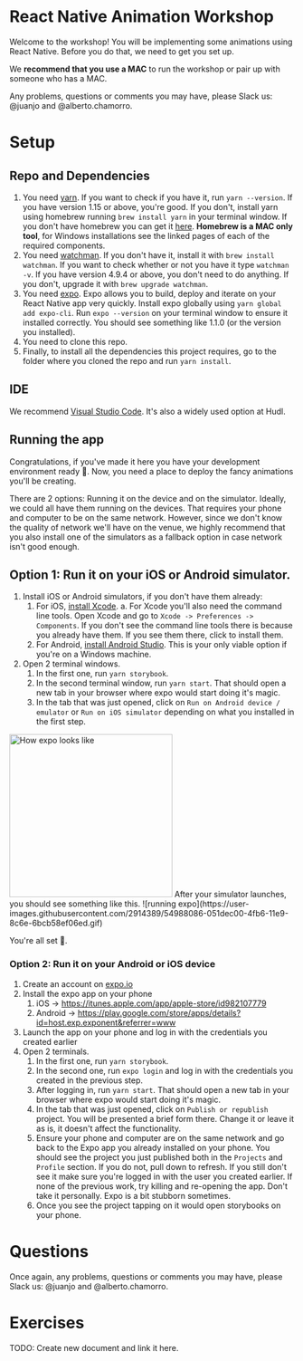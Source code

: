 # React Native Animation Workshop
Welcome to the workshop! You will be implementing some animations using React Native. Before you do that, we need to get you set up.

We **recommend that you use a MAC** to run the workshop or pair up with someone who has a MAC.

Any problems, questions or comments you may have, please Slack us: @juanjo and @alberto.chamorro.

# Setup
## Repo and Dependencies
1. You need [yarn](https://yarnpkg.com). If you want to check if you have it, run `yarn --version`. If you have version 1.15 or above, you're good. If you don't, install yarn using homebrew running `brew install yarn` in your terminal window.
If you don't have homebrew you can get it [here](https://brew.sh/).
**Homebrew is a MAC only tool**, for Windows installations see the linked pages of each of the required components.
2. You need [watchman](https://facebook.github.io/watchman/docs/install.html). If you don't have it, install it with `brew install watchman`. If you want to check whether or not you have it type `watchman -v`. If you have version 4.9.4 or above, you don't need to do anything. If you don't, upgrade it with `brew upgrade watchman`.
3. You need [expo](https://expo.io/). Expo allows you to build, deploy and iterate on your React Native app very quickly. Install expo globally using `yarn global add expo-cli`.
Run `expo --version` on your terminal window to ensure it installed correctly. You should see something like 1.1.0 (or the version you installed).
4. You need to clone this repo.
5. Finally, to install all the dependencies this project requires, go to the folder where you cloned the repo and run `yarn install`.

## IDE
We recommend [Visual Studio Code](https://code.visualstudio.com/). It's also a widely used option at Hudl.

## Running the app
Congratulations, if you've made it here you have your development environment ready :tada:. Now, you need a place to deploy the fancy animations you'll be creating.

There are 2 options: Running it on the device and on the simulator. Ideally, we could all have them running on the devices. That requires your phone and computer to be on the same network. However, since we don't know the quality of network we'll have on the venue, we highly recommend that you also install one of the simulators as a fallback option in case network isn't good enough.

## Option 1: Run it on your iOS or Android simulator.
1. Install iOS or Android simulators, if you don't have them already:
    1. For iOS, [install Xcode](https://itunes.apple.com/es/app/xcode/id497799835?l=en&mt=12).
        a. For Xcode you'll also need the command line tools. Open Xcode and go to `Xcode -> Preferences -> Components`. If you don't see the command line tools there is because you already have them. If you see them there, click to install them.
    2. For Android, [install Android Studio](https://developer.android.com/studio). This is your only viable option if you're on a Windows machine.
2. Open 2 terminal windows.
    1. In the first one, run `yarn storybook`.
    2. In the second terminal window, run `yarn start`. That should open a new tab in your browser where expo would start doing it's magic.
    3. In the tab that was just opened, click on `Run on Android device / emulator` or `Run on iOS simulator` depending on what you installed in the first step.
<img width="288" alt="How expo looks like" src="https://user-images.githubusercontent.com/2914389/54987283-9b511280-4fb4-11e9-8cd9-164e08bb0eb4.png">
After your simulator launches, you should see something like this.
    ![running expo](https://user-images.githubusercontent.com/2914389/54988086-051dec00-4fb6-11e9-8c6e-6bcb58ef06ed.gif)

You're all set :slightly_smiling_face:.

### Option 2: Run it on your Android or iOS device
1. Create an account on [expo.io](https://expo.io/)
2. Install the expo app on your phone
    1. iOS -> https://itunes.apple.com/app/apple-store/id982107779
    2. Android -> https://play.google.com/store/apps/details?id=host.exp.exponent&referrer=www
3. Launch the app on your phone and log in with the credentials you created earlier
4. Open 2 terminals.
    1. In the first one, run `yarn storybook`.
    2. In the second one, run `expo login` and log in with the credentials you created in the previous step.
    3. After logging in, run `yarn start`. That should open a new tab in your browser where expo would start doing it's magic.
    4. In the tab that was just opened, click on `Publish or republish` project. You will be presented a brief form there. Change it or leave it as is, it doesn't affect the functionality.
    5. Ensure your phone and computer are on the same network and go back to the Expo app you already installed on your phone. You should see the project you just published both in the `Projects` and `Profile` section. If you do not, pull down to refresh. If you still don't see it make sure you're logged in with the user you created earlier. If none of the previous work, try killing and re-opening the app. Don't take it personally. Expo is a bit stubborn sometimes.
    6. Once you see the project tapping on it would open storybooks on your phone.

# Questions
Once again, any problems, questions or comments you may have, please Slack us: @juanjo and @alberto.chamorro.

# Exercises
TODO: Create new document and link it here.
